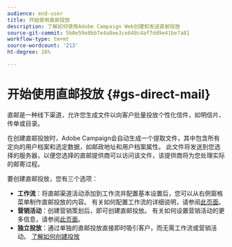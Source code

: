 ```yaml
---
audience: end-user
title: 开始使用直邮投放
description: 了解如何使用Adobe Campaign Web创建和发送直邮投放
source-git-commit: 5b0e59e8bb7e4a8ee3ce648c4af7dd9e41be7a81
workflow-type: tm+mt
source-wordcount: '213'
ht-degree: 16%

---
```



# 开始使用直邮投放 {#gs-direct-mail}



直邮是一种线下渠道，允许您生成文件以向客户批量投放个性化信件，如明信片、传单或目录。

在创建直邮投放时，Adobe Campaign会自动生成一个提取文件，其中包含所有定向的用户档案和选定数据，如邮政地址和用户档案属性。 此文件将发送到您选择的服务器，以便您选择的直邮提供商可以访问该文件，该提供商将为您处理实际的邮寄过程。

要创建直邮投放，您有三个选项：

* **工作流**：将直邮渠道活动添加到工作流并配置基本设置后，您可以从右侧窗格菜单制作直邮投放的内容。 有关如何配置工作流的详细说明，请参阅[此页面](../workflows/gs-workflow-creation.md)。
* **营销活动**：创建营销策划后，即可创建直邮投放。 有关如何设置营销活动的更多信息，请参阅[此页面](../campaigns/gs-campaigns.md)。
* **独立投放**：通过单独的直邮投放直接即时吸引客户，而无需工作流或营销活动。 [了解如何创建投放](../msg/gs-deliveries.md)

<!--
<table style="table-layout:fixed"><tr style="border: 0;">
<td>
<a href="create-push.md">
<img alt="Lead" src="assets/do-not-localize/push_create.jpeg">
</a>
<div><a href="create-push.md"><strong>Create a push delivery</strong>
</div>
<p>
</td>
<td>
<a href="content-push.md">
<img alt="Infrequent" src="assets/do-not-localize/push_design.jpeg">
</a>
<div>
<a href="content-push.md"><strong>Design a push delivery<strong></strong></a>
</div>
<p></td>
<td>
<a href="send-push.md">
<img alt="Validation" src="assets/do-not-localize/push_send.jpeg">
</a>
<div>
<a href="send-push.md"><strong>Send a push delivery</strong></a>
</div>
<p>
</td>
<td>
<a href="send-push.md">
<img alt="Validation" src="assets/do-not-localize/push_report.jpeg">
</a>
<div>
<a href="send-push.md"><strong>Push delivery report</strong></a>
</div>
<p>
</td>
</tr></table>
-->
